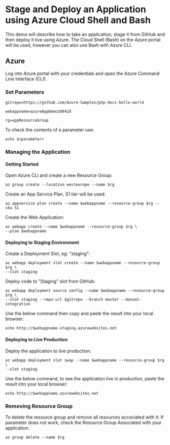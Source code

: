 # Stage and Deploy an Application using Azure Cloud Shell and Bash

This demo will describe how to take an application, stage it from GitHub and then deploy it live using Azure.
The Cloud Shell (Bash) on the Azure portal will be used, however you can also use Bash with Azure CLI.

## Azure

Log into Azure portal with your credentials and open the Azure Command Line Interface (CLI).

### Set Parameters

    gitrepo=https://github.com/Azure-Samples/php-docs-hello-world

    webappname=azureAppDemo100418

    rg=appResourceGroup

To check the contents of a parameter use:

    echo $<parameter>

### Managing the Application

#### Getting Started
Open Azure CLI and create a new Resource Group:

    az group create --location westeurope --name $rg

Create an App Service Plan, S1 tier will be used:

    az appservice plan create --name $webappname --resource-group $rg --sku S1

Create the Web Application:

    az webapp create --name $webappname --resource-group $rg \
    --plan $webappname

#### Deploying to Staging Environment

Create a Deployment Slot, eg: "staging":

    az webapp deployment slot create --name $webappname --resource-group $rg \
    --slot staging

Deploy code to "Staging" slot from GitHub:  

    az webapp deployment source config --name $webappname --resource-group $rg \
    --slot staging --repo-url $gitrepo --branch master --manual-integration

Use the below command then copy and paste the result into your local browser:
    
    echo http://$webappname-staging.azurewebsites.net

#### Deploying to Live Production

Deploy the application to live production:
    
    az webapp deployment slot swap --name $webappname --resource-group $rg \
    --slot staging

Use the below command, to see the application live in production, paste the result into your local browser:
    
    echo http://$webappname.azurewebsites.net

### Removing Resource Group

To delete the resource group and remove all resources accociated with it:
If parameter does not work, check the Resource Group Associated with your application.
    
    az group delete --name $rg